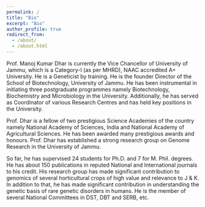 ```yaml
---
permalink: /
title: "Bio"
excerpt: "Bio"
author_profile: true
redirect_from: 
  - /about/
  - /about.html
---
```


Prof. Manoj Kumar Dhar is currently the Vice Chancellor of University of Jammu, which is a Category-I (as per MHRD), NAAC accredited A+ University. He is a Geneticist by training. He is the founder Director of the School of Biotechnology, University of Jammu. He has been instrumental in initiating three postgraduate programmes namely Biotechnology, Biochemistry and Microbiology in the University. Additionally, he has served as Coordinator of various Research Centres and has held key positions in the University.

Prof. Dhar is a fellow of two prestigious Science Academies of the country namely National Academy of Sciences, India and National Academy of Agricultural Sciences. He has been awarded many prestigious awards and honours.  Prof. Dhar has established a strong research group on Genome Research in the University of Jammu. 

So far, he has supervised 24 students for Ph.D. and 7 for M. Phil. degrees. He has about 150 publications in reputed National and International journals to his credit. His research group has made significant contribution to genomics of several horticultural crops of high value and relevance to J & K. In addition to that, he has made significant contribution in understanding the genetic basis of rare genetic disorders in humans. He is the member of several National Committees in DST, DBT and SERB, etc.
